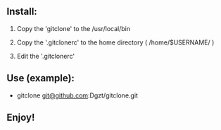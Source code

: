 Install:
---------

1) Copy the 'gitclone' to the /usr/local/bin

2) Copy the '.gitclonerc' to the home directory ( /home/$USERNAME/ )

3) Edit the '.gitclonerc' 

Use (example):
---------------
 - gitclone git@github.com:Dgzt/gitclone.git

Enjoy!
------ 
